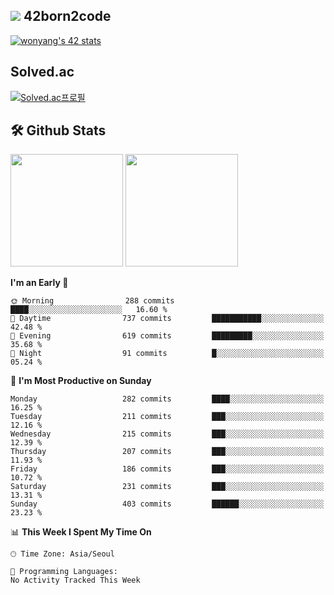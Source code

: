 
## <img src="https://img.shields.io/badge/-000000?style=flat&logo=42&logoColor=white"> 42born2code
[![wonyang's 42 stats](https://badge42.vercel.app/api/v2/cl5nhe5b6007809kydha7ht42/stats?cursusId=21&coalitionId=88)](https://profile.intra.42.fr/users/wonyang)

## Solved.ac
[![Solved.ac프로필](http://mazassumnida.wtf/api/v2/generate_badge?boj=bennyws)](https://solved.ac/bennyws)

## 🛠️ Github Stats
<p>
  <img height="180em" src="https://github-readme-stats-veggie-garden.vercel.app/api?username=gemstoneyang&show_icons=true&include_all_commits=true&bg_color=30,e96443,904e95&title_color=fff&text_color=fff">
  <img height="180em" src="https://github-readme-stats-veggie-garden.vercel.app/api/top-langs/?username=gemstoneyang&layout=compact&bg_color=30,e96443,904e95&title_color=fff&text_color=fff">
</p>

<!--START_SECTION:waka-->
**I'm an Early 🐤** 

```text
🌞 Morning                288 commits         ████░░░░░░░░░░░░░░░░░░░░░   16.60 % 
🌆 Daytime                737 commits         ███████████░░░░░░░░░░░░░░   42.48 % 
🌃 Evening                619 commits         █████████░░░░░░░░░░░░░░░░   35.68 % 
🌙 Night                  91 commits          █░░░░░░░░░░░░░░░░░░░░░░░░   05.24 % 
```
📅 **I'm Most Productive on Sunday** 

```text
Monday                   282 commits         ████░░░░░░░░░░░░░░░░░░░░░   16.25 % 
Tuesday                  211 commits         ███░░░░░░░░░░░░░░░░░░░░░░   12.16 % 
Wednesday                215 commits         ███░░░░░░░░░░░░░░░░░░░░░░   12.39 % 
Thursday                 207 commits         ███░░░░░░░░░░░░░░░░░░░░░░   11.93 % 
Friday                   186 commits         ███░░░░░░░░░░░░░░░░░░░░░░   10.72 % 
Saturday                 231 commits         ███░░░░░░░░░░░░░░░░░░░░░░   13.31 % 
Sunday                   403 commits         ██████░░░░░░░░░░░░░░░░░░░   23.23 % 
```


📊 **This Week I Spent My Time On** 

```text
🕑︎ Time Zone: Asia/Seoul

💬 Programming Languages: 
No Activity Tracked This Week
```


<!--END_SECTION:waka-->
